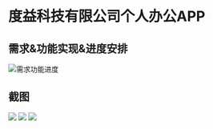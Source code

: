 # 度益科技有限公司个人办公APP
## 需求&功能实现&进度安排
![需求功能进度](http://p6c9mnogp.bkt.clouddn.com/doit.png)
## 截图
![](http://p6c9mnogp.bkt.clouddn.com/2018-7-30-1.png)
![](http://p6c9mnogp.bkt.clouddn.com/2018-7-30-2.png)
![](http://p6c9mnogp.bkt.clouddn.com/2018-7-30-3.png)
